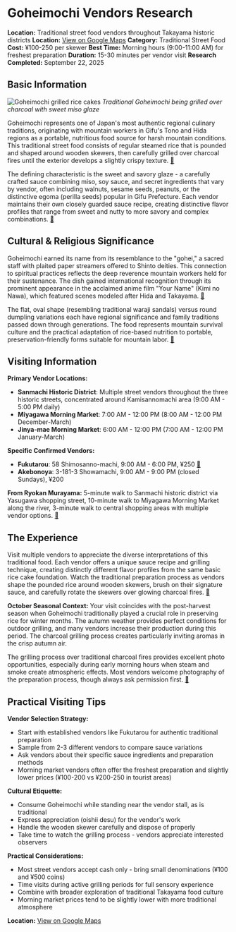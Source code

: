 # Goheimochi Vendors Research

**Location:** Traditional street food vendors throughout Takayama historic districts
**Location:** [View on Google Maps](https://maps.google.com/maps?q=36.1461317,137.252159)
**Category:** Traditional Street Food
**Cost:** ¥100-250 per skewer
**Best Time:** Morning hours (9:00-11:00 AM) for freshest preparation
**Duration:** 15-30 minutes per vendor visit
**Research Completed:** September 22, 2025

## Basic Information

![Goheimochi grilled rice cakes](https://visitgifu.com/wp-content/uploads/2025/02/1a915480-.jpg)
*Traditional Goheimochi being grilled over charcoal with sweet miso glaze*

Goheimochi represents one of Japan's most authentic regional culinary traditions, originating with mountain workers in Gifu's Tono and Hida regions as a portable, nutritious food source for harsh mountain conditions. This traditional street food consists of regular steamed rice that is pounded and shaped around wooden skewers, then carefully grilled over charcoal fires until the exterior develops a slightly crispy texture. [🔗](https://visitgifu.com/see-do/goheimochi/)

The defining characteristic is the sweet and savory glaze - a carefully crafted sauce combining miso, soy sauce, and secret ingredients that vary by vendor, often including walnuts, sesame seeds, peanuts, or the distinctive egoma (perilla seeds) popular in Gifu Prefecture. Each vendor maintains their own closely guarded sauce recipe, creating distinctive flavor profiles that range from sweet and nutty to more savory and complex combinations. [🔗](https://japanese-products.blog/2019/08/29/gohei-mochi/)

## Cultural & Religious Significance

Goheimochi earned its name from its resemblance to the "gohei," a sacred staff with plaited paper streamers offered to Shinto deities. This connection to spiritual practices reflects the deep reverence mountain workers held for their sustenance. The dish gained international recognition through its prominent appearance in the acclaimed anime film "Your Name" (Kimi no Nawa), which featured scenes modeled after Hida and Takayama. [🔗](https://kodawari-times.net/japanese-culture/gohei-mochi/)

The flat, oval shape (resembling traditional waraji sandals) versus round dumpling variations each have regional significance and family traditions passed down through generations. The food represents mountain survival culture and the practical adaptation of rice-based nutrition to portable, preservation-friendly forms suitable for mountain labor. [🔗](https://www.maff.go.jp/e/policies/market/k_ryouri/search_menu/448/index.html)

## Visiting Information

**Primary Vendor Locations:**
- **Sanmachi Historic District**: Multiple street vendors throughout the three historic streets, concentrated around Kamisannomachi area (9:00 AM - 5:00 PM daily)
- **Miyagawa Morning Market**: 7:00 AM - 12:00 PM (8:00 AM - 12:00 PM December-March)
- **Jinya-mae Morning Market**: 6:00 AM - 12:00 PM (7:00 AM - 12:00 PM January-March)

**Specific Confirmed Vendors:**
- **Fukutarou**: 58 Shimosanno-machi, 9:00 AM - 6:00 PM, ¥250 [🔗](https://www.japan-guide.com/e/e5907.html)
- **Akebonoya**: 3-181-3 Showamachi, 9:00 AM - 9:00 PM (closed Sundays), ¥200

**From Ryokan Murayama:** 5-minute walk to Sanmachi historic district via Yasugawa shopping street, 10-minute walk to Miyagawa Morning Market along the river, 3-minute walk to central shopping areas with multiple vendor options. [🔗](https://www.hida.jp/english/touristattractions/takayamacity/historyandculture/4000162.html)

## The Experience

Visit multiple vendors to appreciate the diverse interpretations of this traditional food. Each vendor offers a unique sauce recipe and grilling technique, creating distinctly different flavor profiles from the same basic rice cake foundation. Watch the traditional preparation process as vendors shape the pounded rice around wooden skewers, brush on their signature sauce, and carefully rotate the skewers over glowing charcoal fires. [🔗](https://digjapan.travel/en/blog/id=11686)

**October Seasonal Context:** Your visit coincides with the post-harvest season when Goheimochi traditionally played a crucial role in preserving rice for winter months. The autumn weather provides perfect conditions for outdoor grilling, and many vendors increase their production during this period. The charcoal grilling process creates particularly inviting aromas in the crisp autumn air.

The grilling process over traditional charcoal fires provides excellent photo opportunities, especially during early morning hours when steam and smoke create atmospheric effects. Most vendors welcome photography of the preparation process, though always ask permission first. [🔗](https://www.tsunagujapan.com/10-delicious-local-meals-in-hida-takayama-you-must-try/)

## Practical Visiting Tips

**Vendor Selection Strategy:**
- Start with established vendors like Fukutarou for authentic traditional preparation
- Sample from 2-3 different vendors to compare sauce variations
- Ask vendors about their specific sauce ingredients and preparation methods
- Morning market vendors often offer the freshest preparation and slightly lower prices (¥100-200 vs ¥200-250 in tourist areas)

**Cultural Etiquette:**
- Consume Goheimochi while standing near the vendor stall, as is traditional
- Express appreciation (oishii desu) for the vendor's work
- Handle the wooden skewer carefully and dispose of properly
- Take time to watch the grilling process - vendors appreciate interested observers

**Practical Considerations:**
- Most street vendors accept cash only - bring small denominations (¥100 and ¥500 coins)
- Time visits during active grilling periods for full sensory experience
- Combine with broader exploration of traditional Takayama food culture
- Morning market prices tend to be slightly lower with more traditional atmosphere

**Location:** [View on Google Maps](https://www.google.com/maps/place/Sanmachi+Suji,+Takayama,+Gifu,+Japan/@36.1448889,137.2583333,17z)
